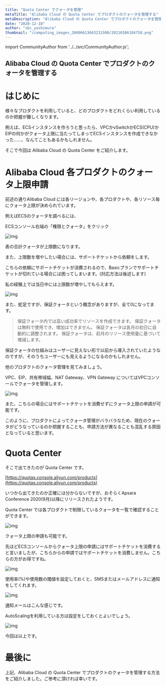 ```yaml
---
title: "Quota Center でクォータを管理"
metaTitle: "Alibaba Cloud の Quota Center でプロダクトのクォータを管理する"
metaDescription: "Alibaba Cloud の Quota Center でプロダクトのクォータを管理する"
date: "2020-12-10"
author: "sbc_yoshimura"
thumbnail: "/computing_images_26006613663231500/20210106184758.png"
---
```


import CommunityAuthor from '../../src/CommunityAuthor.js';

## Alibaba Cloud の Quota Center でプロダクトのクォータを管理する

# はじめに

様々なプロダクトを利用していると、どのプロダクトをどれくらい利用しているのか把握が難しくなります。

例えば、ECSインスタンスを作ろうと思ったら、VPCかvSwitchかECS(CPU)かEIPの何かがクォータ上限に当たってしまってECSインスタンスを作成できなかった……、なんてこともあるかもしれません。

そこで今回は Alibaba Cloud の Quota Center をご紹介します。

# Alibaba Cloud 各プロダクトのクォータ上限申請

前述の通りAlibaba Cloud には各リージョンや、各プロダクトや、各リソース毎にクォータ上限が決められています。

例えばECSのクォータを調べるには、

ECSコンソール右端の「権限とクォータ」をクリック

![img](https://raw.githubusercontent.com/sbopsv/cloud-tech/master/content/usecase-computing/computing_images_26006613663231500/20210106184758.png "img")    


表の合計クォータが上限数になります。

また、上限数を増やしたい場合には、サポートチケットから依頼をします。

こちらの依頼にサポートチケットが消費されるので、Basicプランでサポートチケットが切れている場合には困ってしまいます。(対応方法は後述します)

私の経験上では当日中には上限数が増やしてもらえます。

![img](https://raw.githubusercontent.com/sbopsv/cloud-tech/master/content/usecase-computing/computing_images_26006613663231500/20201210191612.png "img")    


また、蛇足ですが、保証クォータという概念がありますが、全て0になってます。

> 保証クォータ内では高い成功率でリソースを作成できます。 保証クォータは無料で使用でき、増加はできません。 保証クォータは各月の初日に自動的に調整されます。 保証クォータは、前月のリソース使用量に基づいて増減します。

保証クォータの仕組みはユーザーに見えない形で以前から導入されていたようなのですが、そのうちユーザーにも見えるようになるのかもしれません。

他のプロダクトのクォータ管理を見てみましょう。

VPC、EIP、共有帯域幅、NAT Gateway、VPN Gateway についてはVPCコンソールでクォータを管理します。

![img](https://raw.githubusercontent.com/sbopsv/cloud-tech/master/content/usecase-computing/computing_images_26006613663231500/20210106185036.png "img")    


また、こちらの場合にはサポートチケットを消費せずにクォータ上限の申請が可能です。

このように、プロダクトによってクォータ管理がバラバラなため、現在のクォータがどうなっているのか把握することも、申請方法が異なることも混乱する原因となっていると思います。

# Quota Center 

そこで出てきたのが Quota Center です。

[https://quotas.console.aliyun.com/products](https://quotas.console.aliyun.com/products)

いつから出てきたのか正確には分からないですが、おそらくApsara Conference 2020(9月)以降にリリースされたようです。

Quota Center では各プロダクトで制限しているクォータを一覧で確認することができます。

![img](https://raw.githubusercontent.com/sbopsv/cloud-tech/master/content/usecase-computing/computing_images_26006613663231500/20210106185221.png "img")    


クォータ上限の申請も可能です。

先ほどECSコンソールからクォータ上限の申請にはサポートチケットを消費すると言いましたが、こちらからの申請ではサポートチケットを消費しません。こちらの方がお得ですね。 

![img](https://raw.githubusercontent.com/sbopsv/cloud-tech/master/content/usecase-computing/computing_images_26006613663231500/20210106185432.png "img")    


使用率(%)や使用数の閾値を設定しておくと、SMSまたはメールアドレスに通知をしてくれます。

![img](https://raw.githubusercontent.com/sbopsv/cloud-tech/master/content/usecase-computing/computing_images_26006613663231500/20210106185602.png "img")    


通知メールはこんな感じです。

AutoScalingを利用している方は設定をしておくとよいでしょう。 

![img](https://raw.githubusercontent.com/sbopsv/cloud-tech/master/content/usecase-computing/computing_images_26006613663231500/20210106185707.png "img")    


今回は以上です。


# 最後に

上記、Alibaba Cloud の Quota Center でプロダクトのクォータを管理する方法をご紹介しました。ご参考に頂ければ幸いです。    


<CommunityAuthor 
    author="吉村 真輝"
    self_introduction = "Alibaba Cloud プロフェッショナルエンジニア。中国ｘクラウドが得意。趣味は日本語ラップのDJ。"
    imageUrl="https://raw.githubusercontent.com/sbopsv/cloud-tech/master/src/components/images/yoshimura_pic.jpeg"
    githubUrl="https://github.com/masaki-coba"
/>


